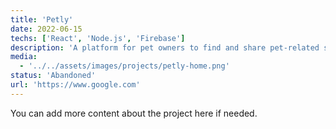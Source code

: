 ```yaml
---
title: 'Petly'
date: 2022-06-15
techs: ['React', 'Node.js', 'Firebase']
description: 'A platform for pet owners to find and share pet-related services.'
media:
  - '../../assets/images/projects/petly-home.png'
status: 'Abandoned'
url: 'https://www.google.com'
---
```


You can add more content about the project here if needed.
